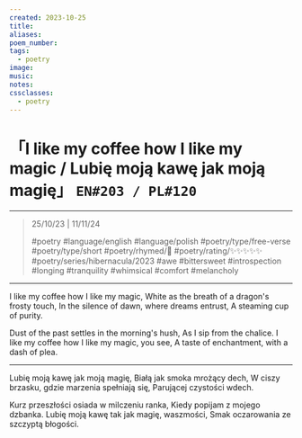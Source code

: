 ```yaml
---
created: 2023-10-25
title:
aliases:
poem_number:
tags:
  - poetry
image:
music:
notes:
cssclasses:
  - poetry
---
```

# 「I like my coffee how I like my magic / Lubię moją kawę jak moją magię」 `EN#203 / PL#120`

---

> 25/10/23 | 11/11/24
> 
> #poetry 
> #language/english  #language/polish 
> #poetry/type/free-verse #poetry/type/short 
> #poetry/rhymed/🔴 
> #poetry/rating/✨✨✨✨✨ 
> #poetry/series/hibernacula/2023 #awe #bittersweet #introspection #longing #tranquility #whimsical #comfort #melancholy

---

I like my coffee how I like my magic,
White as the breath of a dragon's frosty touch,
In the silence of dawn, where dreams entrust,
A steaming cup of purity.

Dust of the past settles in the morning's hush,
As I sip from the chalice.
I like my coffee how I like my magic, you see,
A taste of enchantment, with a dash of plea.

---

Lubię moją kawę jak moją magię,
Białą jak smoka mrożący dech,
W ciszy brzasku, gdzie marzenia spełniają się,
Parującej czystości wdech.

Kurz przeszłości osiada w milczeniu ranka,
Kiedy popijam z mojego dzbanka.
Lubię moją kawę tak jak magię, waszmości,
Smak oczarowania ze szczyptą błogości.